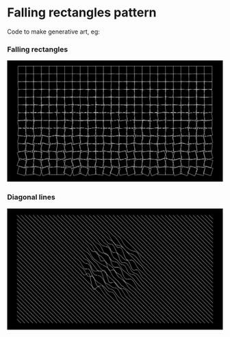 # Falling rectangles  pattern

Code to make generative art, eg:

### Falling rectangles
![](Charts/falling_rectangles_lo_res.png "Rectangles")


### Diagonal lines
![](Charts/diagonal_lines_lo_res.png "Lines")
